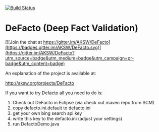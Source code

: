[![Build Status](https://travis-ci.org/AKSW/DeFacto.svg?branch=fusion)](https://travis-ci.org/AKSW/DeFacto)

DeFacto (Deep Fact Validation)
==============================

[![Join the chat at https://gitter.im/AKSW/DeFacto](https://badges.gitter.im/AKSW/DeFacto.svg)](https://gitter.im/AKSW/DeFacto?utm_source=badge&utm_medium=badge&utm_campaign=pr-badge&utm_content=badge)

An explanation of the project is available at:

http://aksw.org/projects/DeFacto

If you want to try Defacto all you need to do is:

1. Check out DeFacto in Eclipse (via check out maven repo from SCM)
2. copy defacto.ini.default to defacto.ini
3. get your own bing search api key
4. write this key to the defacto.ini (adjust your settings)
5. run DefactoDemo.java
